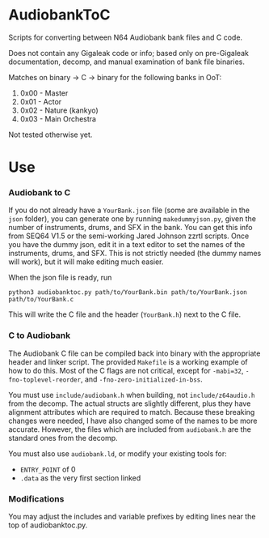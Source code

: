 # AudiobankToC
Scripts for converting between N64 Audiobank bank files and C code.

Does not contain any Gigaleak code or info; based only on pre-Gigaleak
documentation, decomp, and manual examination of bank file binaries.

Matches on binary -> C -> binary for the following banks in OoT:
1. 0x00 - Master
1. 0x01 - Actor
1. 0x02 - Nature (kankyo)
1. 0x03 - Main Orchestra

Not tested otherwise yet.

# Use

### Audiobank to C

If you do not already have a `YourBank.json` file (some are available in the
`json` folder), you can generate one by running `makedummyjson.py`, given the
number of instruments, drums, and SFX in the bank. You can get this info from
SEQ64 V1.5 or the semi-working Jared Johnson zzrtl scripts. Once you have the
dummy json, edit it in a text editor to set the names of the instruments, drums,
and SFX. This is not strictly needed (the dummy names will work), but it will
make editing much easier.

When the json file is ready, run
```
python3 audiobanktoc.py path/to/YourBank.bin path/to/YourBank.json path/to/YourBank.c
```
This will write the C file and the header (`YourBank.h`) next to the C file.

### C to Audiobank

The Audiobank C file can be compiled back into binary with the appropriate
header and linker script. The provided `Makefile` is a working example of how
to do this. Most of the C flags are not critical, except for `-mabi=32`,
`-fno-toplevel-reorder`, and `-fno-zero-initialized-in-bss`.

You must use `include/audiobank.h` when building, not `include/z64audio.h` from
the decomp. The actual structs are slightly different, plus they have
alignment attributes which are required to match. Because these breaking changes
were needed, I have also changed some of the names to be more accurate. However,
the files which are included from `audiobank.h` are the standard ones from the
decomp.

You must also use `audiobank.ld`, or modify your existing tools for:
- `ENTRY_POINT` of 0
- `.data` as the very first section linked

### Modifications

You may adjust the includes and variable prefixes by editing lines near the top
of audiobanktoc.py.
